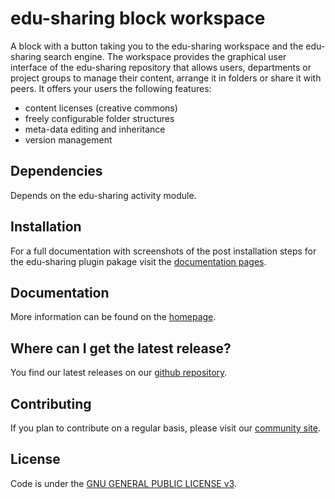 edu-sharing block workspace
===========================

A block with a button taking you to the edu-sharing workspace and the edu-sharing search engine. The workspace provides the graphical user interface of the edu-sharing repository that allows users, departments or project groups to manage their content, arrange it in folders or share it with peers. It offers your users the following features:
  - content licenses (creative commons)
  - freely configurable folder structures
  - meta-data editing and inheritance
  - version management

Dependencies
------------

Depends on the edu-sharing activity module.

Installation
------------

For a full documentation with screenshots of the post installation steps for the edu-sharing plugin pakage visit the [documentation pages](http://docs.edu-sharing.com/confluence/edp/en).

Documentation
-------------

More information can be found on the [homepage](http://www.edu-sharing.com).

Where can I get the latest release?
-----------------------------------
You find our latest releases on our [github repository](https://github.com/edu-sharing).

Contributing
------------

If you plan to contribute on a regular basis, please visit our [community site](http://edu-sharing-network.org/?lang=en).

License
-------
Code is under the [GNU GENERAL PUBLIC LICENSE v3](./LICENSE).
